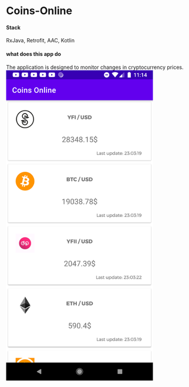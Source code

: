 # Coins-Online

#### Stack
RxJava, Retrofit, AAC, Kotlin

#### what does this app do
The application is designed to monitor changes in cryptocurrency prices.
<a href="url"><img src="https://github.com/johnzieman/Coins-Online/blob/main/Screenshot_1607112848.png" width="400" ></a>
